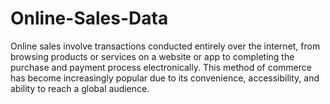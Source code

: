 # Online-Sales-Data
Online sales involve transactions conducted entirely over the internet, from browsing products or services on a website or app to completing the purchase and payment process electronically. This method of commerce has become increasingly popular due to its convenience, accessibility, and ability to reach a global audience.
